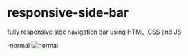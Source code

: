 # responsive-side-bar
fully responsive side navigation bar using HTML ,CSS and JS

-normal
![normal](https://github.com/chatrapathi-002/images/blob/main/img_normal.png)

